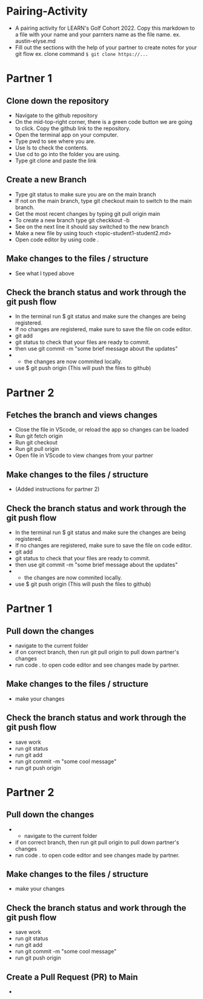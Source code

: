 # Pairing-Activity
- A pairing activity for LEARN's Golf Cohort 2022. Copy this markdown to a file with your name and your parnters name as the file name. 
    ex. austin-elyse.md
- Fill out the sections with the help of your partner to create notes for your git flow
    ex. clone command `$ git clone https://...`


# Partner 1
## Clone down the repository 
  - Navigate to the github repository
  - On the mid-top-right corner, there is a green code button we are going to click. Copy the github link to the repository.
  - Open the terminal app on your computer.
  - Type pwd to see where you are.
  - Use ls to check the contents.
  - Use cd to go into the folder you are using.
  - Type git clone and paste the link

## Create a new Branch 
  - Type git status to make sure you are on the main branch
  - If not on the main branch, type git checkout main to switch to the main branch.
  - Get the most recent changes by typing git pull origin main
  - To create a new branch type git checkkout -b <topic-initial1-initial2>
  - See on the next line it should say switched to the new branch
  - Make a new file by using touch <topic-student1-student2.md>
  - Open code editor by using code .

## Make changes to the files / structure
  - See what I typed above
  
## Check the branch status and work through the git push flow
  - In the terminal run $ git status and make sure the changes are being registered.
  - If no changes are registered, make sure to save the file on code editor.
  - git add <file-name>
  - git status to check that your files are ready to commit.
  - then use git commit -m "some brief message about the updates"
  - * the changes are now commited locally.
  - use $ git push origin <branch-name> (This will push the files to github)

# Partner 2
## Fetches the branch and views changes
 - Close the file in VScode, or reload the app so changes can be loaded
 - Run git fetch origin <branch-name>
 - Run git checkout <branch-name>
 - Run git pull origin <branch-name>
 - Open file in VScode to view changes from your partner

##  Make changes to the files / structure
 - (Added instructions for partner 2)

## Check the branch status and work through the git push flow
 - In the terminal run $ git status and make sure the changes are being registered.
  - If no changes are registered, make sure to save the file on code editor.
  - git add <file-name>
  - git status to check that your files are ready to commit.
  - then use git commit -m "some brief message about the updates"
  - * the changes are now commited locally.
  - use $ git push origin <branch-name> (This will push the files to github)

# Partner 1
## Pull down the changes 
 - navigate to the current folder
 - if on correct branch, then run git pull origin <branch-name> to pull down partner's changes
 - run code . to open code editor and see changes made by partner.

## Make changes to the files / structure
 - make your changes

## Check the branch status and work through the git push flow
 - save work
 - run git status
 - run git add <file-name>
 - run git commit -m "some cool message"
 - run git push origin <branch-name>

# Partner 2
## Pull down the changes 
 -  - navigate to the current folder
 - if on correct branch, then run git pull origin <branch-name> to pull down partner's changes
 - run code . to open code editor and see changes made by partner.

## Make changes to the files / structure
 - make your changes

## Check the branch status and work through the git push flow
 - save work
 - run git status
 - run git add <file-name>
 - run git commit -m "some cool message"
 - run git push origin <branch-name>

## Create a Pull Request (PR) to Main
 - 
